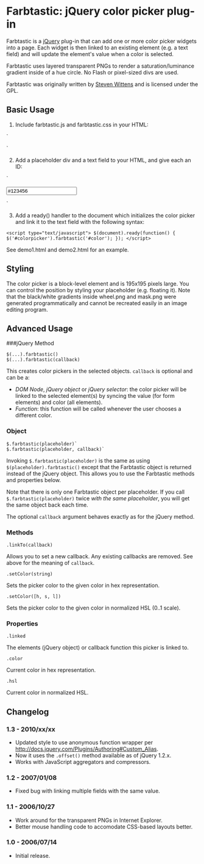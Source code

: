 Farbtastic: jQuery color picker plug-in
=======================================
Farbtastic is a [jQuery](http://jquery.com/) plug-in that can add one or more color picker widgets into a page. Each widget is then linked to an existing element (e.g. a text field) and will update the element's value when a color is selected.

Farbtastic uses layered transparent PNGs to render a saturation/luminance gradient inside of a hue circle. No Flash or pixel-sized divs are used.

Farbtastic was originally written by [Steven Wittens](http://acko.net/) and is licensed under the GPL.

Basic Usage
-----------
1. Include farbtastic.js and farbtastic.css in your HTML:

`<script type="text/javascript" src="farbtastic.js"></script>
<link rel="stylesheet" href="farbtastic.css" type="text/css" />`

2. Add a placeholder div and a text field to your HTML, and give each an ID:<br />

`<form><input type="text" id="color" name="color" value="#123456" /></form>
<div id="colorpicker"></div>`

3. Add a ready() handler to the document which initializes the color picker and link it to the text field with the following syntax:<br />

`<script type="text/javascript">
  $(document).ready(function() {
    $('#colorpicker').farbtastic('#color');
  });
</script>`

See demo1.html and demo2.html for an example.

Styling
-------

The color picker is a block-level element and is 195x195 pixels large. You can control the position by styling your placeholder (e.g. floating it).
Note that the black/white gradients inside wheel.png and mask.png were generated programmatically and cannot be recreated easily in an image editing program.

Advanced Usage
--------------

###jQuery Method

    $(...).farbtastic()
    $(...).farbtastic(callback)

This creates color pickers in the selected objects. `callback` is optional and can be a:

* _DOM Node_, _jQuery object_ or _jQuery selector_: the color picker will be linked to the selected element(s) by syncing the value (for form elements) and color (all elements).
* _Function_: this function will be called whenever the user chooses a different color.

### Object

	$.farbtastic(placeholder)`
	$.farbtastic(placeholder, callback)`

  Invoking `$.farbtastic(placeholder)` is the same as using `$(placeholder).farbtastic()` except that the Farbtastic object is returned instead of the jQuery object. This allows you to use the Farbtastic methods and properties below.

Note that there is only one Farbtastic object per placeholder. If you call `$.farbtastic(placeholder)` twice _with the same placeholder_, you will get the same object back each time.

The optional `callback` argument behaves exactly as for the jQuery method.

### Methods

`.linkTo(callback)`

  Allows you to set a new callback. Any existing callbacks are removed. See above for the meaning of `callback`.

`.setColor(string)`

  Sets the picker color to the given color in hex representation.

`.setColor([h, s, l])`

  Sets the picker color to the given color in normalized HSL (0..1 scale).

### Properties

`.linked`

  The elements (jQuery object) or callback function this picker is linked to.

`.color`

  Current color in hex representation.

`.hsl`

  Current color in normalized HSL.

Changelog
---------

### 1.3 - 2010/xx/xx

* Updated style to use anonymous function wrapper per http://docs.jquery.com/Plugins/Authoring#Custom_Alias.
* Now it uses the `.offset()` method available as of jQuery 1.2.x.
* Works with JavaScript aggregators and compressors.

### 1.2 - 2007/01/08</h2>

* Fixed bug with linking multiple fields with the same value.

### 1.1 - 2006/10/27

* Work around for the transparent PNGs in Internet Explorer.
* Better mouse handling code to accomodate CSS-based layouts better.

### 1.0 - 2006/07/14

* Initial release.
